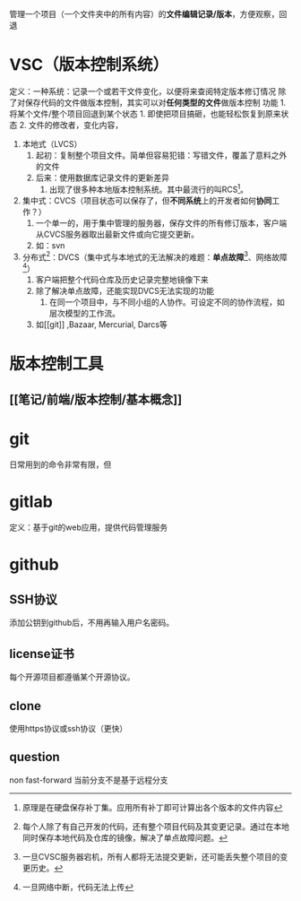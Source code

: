 管理一个项目（一个文件夹中的所有内容）的**文件编辑记录/版本**，方便观察，回退

# VSC（版本控制系统）
定义：一种系统：记录一个或若干文件变化，以便将来查阅特定版本修订情况
除了对保存代码的文件做版本控制，其实可以对**任何类型的文件**做版本控制
功能
	1. 将某个文件/整个项目回退到某个状态
		1. 即使把项目搞砸，也能轻松恢复到原来状态
	2. 文件的修改者，变化内容，
1. 本地式（LVCS）
	1. 起初：复制整个项目文件。简单但容易犯错：写错文件，覆盖了意料之外的文件
	2. 后来：使用数据库记录文件的更新差异
		1. 出现了很多种本地版本控制系统。其中最流行的叫RCS[^1]。
2. 集中式：CVCS（项目状态可以保存了，但**不同系统**上的开发者如何**协同**工作？）
	1. 一个单一的，用于集中管理的服务器，保存文件的所有修订版本，客户端从CVCS服务器取出最新文件或向它提交更新。
	2. 如：svn
3. 分布式[^3]：DVCS（集中式与本地式的无法解决的难题：**单点故障**[^2]、网络故障[^4]）
	1. 客户端把整个代码仓库及历史记录完整地镜像下来
	2. 除了解决单点故障，还能实现DVCS无法实现的功能
		1. 在同一个项目中，与不同小组的人协作。可设定不同的协作流程，如层次模型的工作流。
	3. 如[[git]] ,Bazaar, Mercurial, Darcs等
# 版本控制工具
## [[笔记/前端/版本控制/基本概念]] 
# git
日常用到的命令非常有限，但
# gitlab
定义：基于git的web应用，提供代码管理服务
# github
## SSH协议
添加公钥到github后，不用再输入用户名密码。
## license证书
每个开源项目都遵循某个开源协议。
## clone
使用https协议或ssh协议（更快）

## question
non fast-forward 当前分支不是基于远程分支

[^1]: 原理是在硬盘保存补丁集。应用所有补丁即可计算出各个版本的文件内容
[^2]: 一旦CVSC服务器宕机，所有人都将无法提交更新，还可能丢失整个项目的变更历史。
[^3]: 每个人除了有自己开发的代码，还有整个项目代码及其变更记录。通过在本地同时保存本地代码及仓库的镜像，解决了单点故障问题。
[^4]: 一旦网络中断，代码无法上传